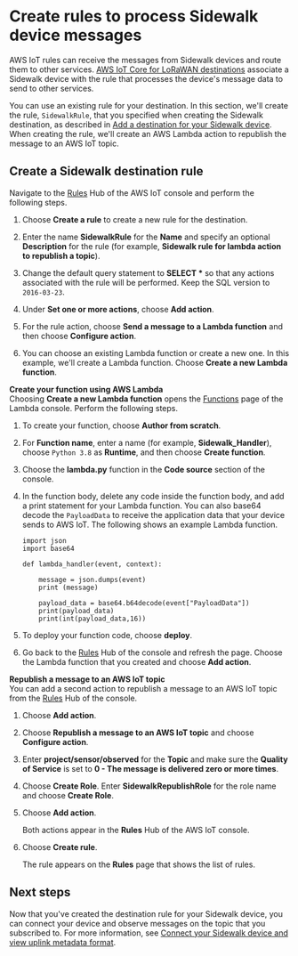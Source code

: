 # Create rules to process Sidewalk device messages<a name="iot-sidewalk-create-rules"></a>

AWS IoT rules can receive the messages from Sidewalk devices and route them to other services\. [AWS IoT Core for LoRaWAN destinations](connect-iot-lorawan-create-destinations.md) associate a Sidewalk device with the rule that processes the device's message data to send to other services\.

You can use an existing rule for your destination\. In this section, we'll create the rule, `SidewalkRule`, that you specified when creating the Sidewalk destination, as described in [Add a destination for your Sidewalk device](iot-sidewalk-add-destination.md)\. When creating the rule, we'll create an AWS Lambda action to republish the message to an AWS IoT topic\.

## Create a Sidewalk destination rule<a name="iot-sidewalk-create-rules-destination"></a>

Navigate to the [ Rules](https://console.aws.amazon.com/iot/home#/create/rule) Hub of the AWS IoT console and perform the following steps\.

1. Choose **Create a rule** to create a new rule for the destination\. 

1. Enter the name **SidewalkRule** for the **Name** and specify an optional **Description** for the rule \(for example, **Sidewalk rule for lambda action to republish a topic**\)\.

1. Change the default query statement to **SELECT \*** so that any actions associated with the rule will be performed\. Keep the SQL version to `2016-03-23`\.

1. Under **Set one or more actions**, choose **Add action**\.

1. For the rule action, choose **Send a message to a Lambda function** and then choose **Configure action**\.

1. You can choose an existing Lambda function or create a new one\. In this example, we'll create a Lambda function\. Choose **Create a new Lambda function**\.

**Create your function using AWS Lambda**  
Choosing **Create a new Lambda function** opens the  [Functions](https://console.aws.amazon.com/lambda/home#/create/function) page of the Lambda console\. Perform the following steps\.

1. To create your function, choose **Author from scratch**\.

1. For **Function name**, enter a name \(for example, **Sidewalk\_Handler**\), choose `Python 3.8` as **Runtime**, and then choose **Create function**\.

1. Choose the **lambda\.py** function in the **Code source** section of the console\. 

1. In the function body, delete any code inside the function body, and add a print statement for your Lambda function\. You can also base64 decode the `PayloadData` to receive the application data that your device sends to AWS IoT\. The following shows an example Lambda function\. 

   ```
   import json
   import base64
   
   def lambda_handler(event, context):
   
       message = json.dumps(event)
       print (message)
   
       payload_data = base64.b64decode(event["PayloadData"])
       print(payload_data)
       print(int(payload_data,16))
   ```

1. To deploy your function code, choose **deploy**\.

1. Go back to the [ Rules](https://console.aws.amazon.com/iot/home#/create/rule) Hub of the console and refresh the page\. Choose the Lambda function that you created and choose **Add action**\.

**Republish a message to an AWS IoT topic**  
You can add a second action to republish a message to an AWS IoT topic from the [ Rules](https://console.aws.amazon.com/iot/home#/create/rule) Hub of the console\.

1. Choose **Add action**\.

1. Choose **Republish a message to an AWS IoT topic** and choose **Configure action**\.

1. Enter **project/sensor/observed** for the **Topic** and make sure the **Quality of Service** is set to **0 \- The message is delivered zero or more times**\. 

1. Choose **Create Role**\. Enter **SidewalkRepublishRole** for the role name and choose **Create Role**\.

1. Choose **Add action**\.

   Both actions appear in the **Rules** Hub of the AWS IoT console\.

1. Choose **Create rule**\.

   The rule appears on the **Rules** page that shows the list of rules\.

## Next steps<a name="iot-sidewalk-rules-next-steps"></a>

Now that you've created the destination rule for your Sidewalk device, you can connect your device and observe messages on the topic that you subscribed to\. For more information, see [Connect your Sidewalk device and view uplink metadata format](iot-sidewalk-connect-uplink-metadata.md)\.